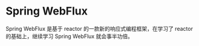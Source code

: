 # Spring WebFlux

Spring WebFlux 是基于 reactor 的一款新的响应式编程框架，在学习了 reactor 的基础上，继续学习 Spring WebFlux 就会事半功倍。
